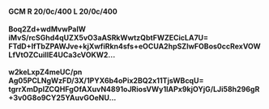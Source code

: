 #### GCM R 20/0c/400 L 20/0c/400
**Boq2Zd+wdMvwPalW**<br/>**iMvS/rcSGhd4qUZX5vO3aASRkWwtzQbtFWZECicLA7U=**<br/>**FTdD+IfTbZPAWJve+kjXwfiRkn4sfs+eOCUA2hpSZlwFOBos0ccRexVOWLfVtOZCuiIIE4UCa3cVOKW2...**<br/><br/>
**w2keLxpZ4meUC/pn**<br/>**Ag05PCLNgWzFD/3X/1PYX6b4oPix2BQ2x11TjsWBcqU=**<br/>**tgrrXmDplZCQHFgOfAXuvN4891oJRiosVWy1lAPx9kjOYjG/LJi58h296gR+3v0G8o9CY25YAuvGOeNU...**
